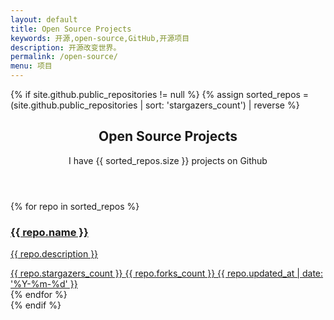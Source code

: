 ```yaml
---
layout: default
title: Open Source Projects
keywords: 开源,open-source,GitHub,开源项目
description: 开源改变世界。
permalink: /open-source/
menu: 项目
---
```


{% if site.github.public_repositories != null %}
{% assign sorted_repos = (site.github.public_repositories | sort: 'stargazers_count') | reverse %}

<section class="container">
    <header class="text-center">
        <h1>Open Source Projects</h1>
        <p class="lead">I have <span class="repo-count">{{ sorted_repos.size }}</span> projects on Github</p>
    </header>
    <div class="repo-list">
        <!-- Check here for github metadata -->
        <!-- https://help.github.com/articles/repository-metadata-on-github-pages/ -->
        {% for repo in sorted_repos %}
        <a href="{{ repo.html_url }}" target="_blank" class="one-third-column card text-center">
            <div class="thumbnail">
                <div class="card-image geopattern" data-pattern-id="{{ repo.name }}">
                    <div class="card-image-cell">
                        <h3 class="card-title">
                            {{ repo.name }}
                        </h3>
                    </div>
                </div>
                <div class="caption">
                    <div class="card-description">
                        <p class="card-text">{{ repo.description }}</p>
                    </div>
                    <div class="card-text">
                        <span class="meta-info" title="{{ repo.stargazers_count }} stars">
                            <span class="octicon octicon-star"></span> {{ repo.stargazers_count }}
                        </span>
                        <span class="meta-info" title="{{ repo.forks_count }} forks">
                            <span class="octicon octicon-git-branch"></span> {{ repo.forks_count }}
                        </span>
                        <span class="meta-info" title="Last updated：{{ repo.updated_at }}">
                            <span class="octicon octicon-clock"></span>
                            <time datetime="{{ repo.updated_at }}">{{ repo.updated_at | date: '%Y-%m-%d' }}</time>
                        </span>
                    </div>
                </div>
            </div>
        </a>
        {% endfor %}
    </div>
</section>
{% endif %}
